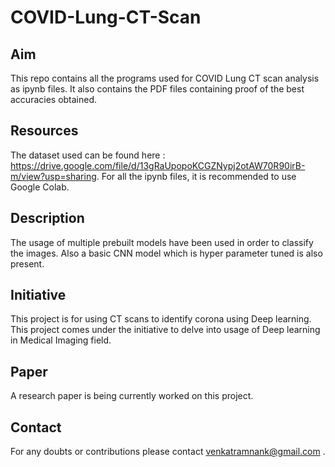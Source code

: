 # COVID-Lung-CT-Scan

## Aim
This repo contains all the programs used for COVID Lung CT scan analysis as ipynb files. It also contains the PDF files containing proof of the best accuracies obtained.

## Resources
The dataset used can be found here : https://drive.google.com/file/d/13gRaUpopoKCGZNypj2otAW70R90irB-m/view?usp=sharing.
For all the ipynb files, it is recommended to use Google Colab.

## Description
The usage of multiple prebuilt models have been used in order to classify the images. Also a basic CNN model which is hyper parameter tuned is also present.

## Initiative
This project is for using CT scans to identify corona using Deep learning.
This project comes under the initiative to delve into usage of Deep learning in Medical Imaging field.

## Paper
A research paper is being currently worked on this project.

## Contact
For any doubts or contributions please contact venkatramnank@gmail.com .
